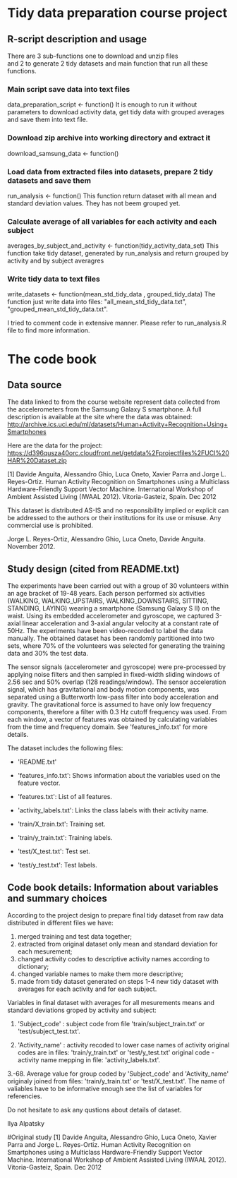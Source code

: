 # Tidy data preparation course project

## R-script description and usage 
There are 3 sub-functions one to download and unzip files  
and 2 to generate 2 tidy datasets and main function that run all these functions.

### Main script  save data into text files
data_preparation_script <- function()
It is enough to run it without parameters to download activity data, get tidy data with grouped averages and save them into text file.

### Download zip archive into working directory and extract it
download_samsung_data <- function() 

### Load data from extracted files into datasets, prepare 2 tidy datasets and save them
run_analysis <- function() 
This function return dataset with all mean and standard deviation values. They has not beem grouped yet.

### Calculate average of all variables for each activity and each subject
averages_by_subject_and_activity <- function(tidy_activity_data_set)
This function take tidy dataset, generated by run_analysis and return grouped by activity and by subject averagres

### Write tidy data to text files
write_datasets <- function(mean_std_tidy_data , grouped_tidy_data)
The function just write data into files: "all_mean_std_tidy_data.txt", "grouped_mean_std_tidy_data.txt".

I tried to comment code in extensive manner. Please refer to run_analysis.R file to find more information.

# The code book

## Data source

The data linked to from the course website represent data collected from the accelerometers from the Samsung Galaxy S smartphone. A full description is available at the site where the data was obtained: 
http://archive.ics.uci.edu/ml/datasets/Human+Activity+Recognition+Using+Smartphones 

Here are the data for the project: 
https://d396qusza40orc.cloudfront.net/getdata%2Fprojectfiles%2FUCI%20HAR%20Dataset.zip 

[1] Davide Anguita, Alessandro Ghio, Luca Oneto, Xavier Parra and Jorge L. Reyes-Ortiz. Human Activity Recognition on Smartphones using a Multiclass Hardware-Friendly Support Vector Machine. International Workshop of Ambient Assisted Living (IWAAL 2012). Vitoria-Gasteiz, Spain. Dec 2012

This dataset is distributed AS-IS and no responsibility implied or explicit can be addressed to the authors or their institutions for its use or misuse. Any commercial use is prohibited.

Jorge L. Reyes-Ortiz, Alessandro Ghio, Luca Oneto, Davide Anguita. November 2012.

## Study design (cited from README.txt)

The experiments have been carried out with a group of 30 volunteers within an age bracket of 19-48 years. Each person performed six activities (WALKING, WALKING_UPSTAIRS, WALKING_DOWNSTAIRS, SITTING, STANDING, LAYING) wearing a smartphone (Samsung Galaxy S II) on the waist. Using its embedded accelerometer and gyroscope, we captured 3-axial linear acceleration and 3-axial angular velocity at a constant rate of 50Hz. The experiments have been video-recorded to label the data manually. The obtained dataset has been randomly partitioned into two sets, where 70% of the volunteers was selected for generating the training data and 30% the test data. 

The sensor signals (accelerometer and gyroscope) were pre-processed by applying noise filters and then sampled in fixed-width sliding windows of 2.56 sec and 50% overlap (128 readings/window). The sensor acceleration signal, which has gravitational and body motion components, was separated using a Butterworth low-pass filter into body acceleration and gravity. The gravitational force is assumed to have only low frequency components, therefore a filter with 0.3 Hz cutoff frequency was used. From each window, a vector of features was obtained by calculating variables from the time and frequency domain. See 'features_info.txt' for more details.  

The dataset includes the following files:

- 'README.txt'

- 'features_info.txt': Shows information about the variables used on the feature vector.

- 'features.txt': List of all features.

- 'activity_labels.txt': Links the class labels with their activity name.

- 'train/X_train.txt': Training set.

- 'train/y_train.txt': Training labels.

- 'test/X_test.txt': Test set.

- 'test/y_test.txt': Test labels.

## Code book details: Information about variables and summary choices

According to the project design to prepare final tidy dataset from raw data distributed in different files we have:
1. merged training and test data together;
2. extracted from original dataset only mean and standard deviation for each mesurement;
3. changed activity codes to descriptive activity names according to dictionary;
4. changed variable names to make them more descriptive;
5. made from tidy dataset generated on steps 1-4 new tidy dataset with averages for each activity and for each subject.

Variables in final dataset with averages for all mesurements means and standard deviations groped by activity and subject:

1. 'Subject_code' : subject code from file 'train/subject_train.txt' or 'test/subject_test.txt'.

2. 'Activity_name' : activity recoded to lower case names of activity original codes are in files: 'train/y_train.txt' or 'test/y_test.txt' original code - activity name mepping in file: 'activity_labels.txt'.

3.-68. Average value for group coded by 'Subject_code' and 'Activity_name' originaly joined from files: 'train/y_train.txt' or 'test/X_test.txt'. The name of valiables have to be informative enough see the list of variables for referencies.

Do not hesitate to ask any qustions about details of dataset.

Ilya Alpatsky

#Original study
[1] Davide Anguita, Alessandro Ghio, Luca Oneto, Xavier Parra and Jorge L. Reyes-Ortiz. Human Activity Recognition on Smartphones using a Multiclass Hardware-Friendly Support Vector Machine. International Workshop of Ambient Assisted Living (IWAAL 2012). Vitoria-Gasteiz, Spain. Dec 2012
